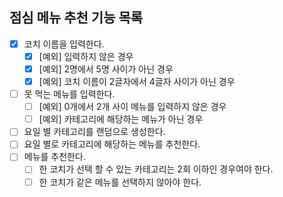 ## 점심 메뉴 추천 기능 목록

- [X] 코치 이름을 입력한다.
  - [X] [예외] 입력하지 않은 경우
  - [X] [예외] 2명에서 5명 사이가 아닌 경우
  - [X] [예외] 코치 이름이 2글자에서 4글자 사이가 아닌 경우
- [ ] 못 먹는 메뉴를 입력한다.
  - [ ] [예외] 0개에서 2개 사이 메뉴를 입력하지 않은 경우
  - [ ] [예외] 카테고리에 해당하는 메뉴가 아닌 경우
- [ ] 요일 별 카테고리를 랜덤으로 생성한다.
- [ ] 요일 별로 카테고리에 해당하는 메뉴를 추천한다. 
- [ ] 메뉴를 추천한다.
  - [ ] 한 코치가 선택 할 수 있는 카테고리는 2회 이하인 경우여야 한다.
  - [ ] 한 코치가 같은 메뉴를 선택하지 않아야 한다.